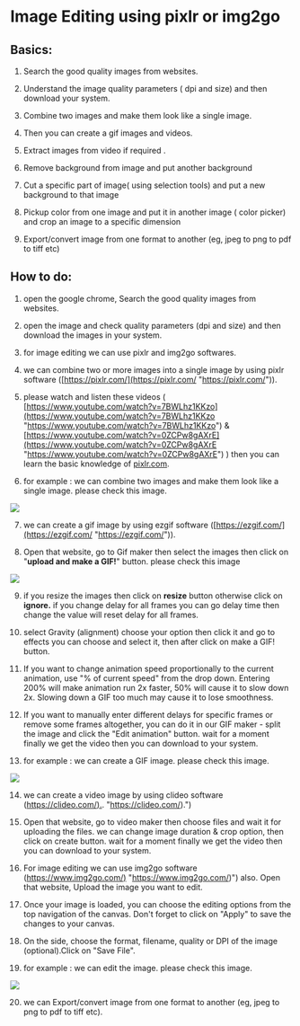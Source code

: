 # Image Editing using pixlr or img2go

## **Basics:**

1.  Search the good quality images from websites.
    
2.  Understand the image quality parameters ( dpi and size) and then download your system.
    
3.  Combine two images and make them look like a single image.
    
4.  Then you can create a gif images and videos.
    
5.  Extract images from video if required .
    
6.  Remove background from image and put another background
    
7.  Cut a specific part of image( using selection tools) and put a new background to that image
    
8.  Pickup color from one image and put it in another image ( color picker) and crop an image to a specific dimension
    
9.  Export/convert image from one format to another (eg, jpeg to png to pdf to tiff etc)
    

## **How to do:**

1.  open the google chrome, Search the good quality images from websites.
    
2.  open the image and check quality parameters (dpi and size) and then download the images in your system.
    
3.  for image editing we can use pixlr and img2go softwares.
    
4.  we can combine two or more images into a single image by using pixlr software ([https://pixlr.com/](https://pixlr.com/ "https://pixlr.com/")).
    
5.  please watch and listen these videos ( [https://www.youtube.com/watch?v=7BWLhz1KKzo](https://www.youtube.com/watch?v=7BWLhz1KKzo "https://www.youtube.com/watch?v=7BWLhz1KKzo") & [https://www.youtube.com/watch?v=0ZCPw8gAXrE](https://www.youtube.com/watch?v=0ZCPw8gAXrE "https://www.youtube.com/watch?v=0ZCPw8gAXrE") ) then you can learn the basic knowledge of [pixlr.com](http://pixlr.com/ "http://pixlr.com/").
    
6.  for example : we can combine two images and make them look like a single image. please check this image.

![](https://i.gyazo.com/3c4e15de42bccc0370ef4621291ac7e7.png)

7.  we can create a gif image by using ezgif software ([https://ezgif.com/](https://ezgif.com/ "https://ezgif.com/")).
    
8.  Open that website, go to Gif maker then select the images then click on "**upload and make a GIF!**" button. please check this image

![](https://i.gyazo.com/a44c6a2e5fd6cbdd0803ede0eb1b2bcc.png)

9.  if you resize the images then click on **resize** button otherwise click on **ignore.** if you change delay for all frames you can go delay time then change the value will reset delay for all frames.
    
10.  select Gravity (alignment) choose your option then click it and go to effects you can choose and select it, then after click on make a GIF! button.
    
11.  If you want to change animation speed proportionally to the current animation, use "% of current speed" from the drop down. Entering 200% will make animation run 2x faster, 50% will cause it to slow down 2x. Slowing down a GIF too much may cause it to lose smoothness.
    
12.  If you want to manually enter different delays for specific frames or remove some frames altogether, you can do it in our GIF maker - split the image and click the "Edit animation" button. wait for a moment finally we get the video then you can download to your system.
    
13.  for example : we can create a GIF image. please check this image.

![](https://i.gyazo.com/055c059d2ea3c0d0648b724f95b4eff2.png)

14.  we can create a video image by using clideo software ([https://clideo.com/).](https://clideo.com/). "https://clideo.com/).")
    
15.  Open that website, go to video maker then choose files and wait it for uploading the files. we can change image duration & crop option, then click on create button. wait for a moment finally we get the video then you can download to your system.
    
16.  For image editing we can use img2go software ([https://www.img2go.com/)](https://www.img2go.com/) "https://www.img2go.com/)") also. Open that website, Upload the image you want to edit.
    
17.  Once your image is loaded, you can choose the editing options from the top navigation of the canvas. Don't forget to click on "Apply" to save the changes to your canvas.
    
18.  On the side, choose the format, filename, quality or DPI of the image (optional).Click on "Save File".
    
19.  for example : we can edit the image. please check this image.


![](https://i.gyazo.com/236f7e6317ad7fbb03d000ad48c69025.png)

20. we can Export/convert image from one format to another (eg, jpeg to png to pdf to tiff etc). 
